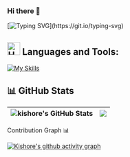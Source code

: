 ### Hi there 👋

[![Typing SVG](https://readme-typing-svg.herokuapp.com?color=%C02E60FF&lines=Welcome+to+my+profile+!+⭐;Have+a+nice+day!!!;Happy+Coding+...)](https://git.io/typing-svg)

## <img src="https://raw.githubusercontent.com/Tarikul-Islam-Anik/Animated-Fluent-Emojis/master/Emojis/Objects/Hammer%20and%20Wrench.png" alt="Hammer and Wrench" width="30" height="30" /> **Languages and Tools:**  
[![My Skills](https://skillicons.dev/icons?i=python,html,css,js,java,c,mongodb,pycharm,flask,git,github,vscode,stackoverflow&perline=13)](#)


## 📊 GitHub Stats
| <img align="center" src="https://github-readme-stats.vercel.app/api?username=kishoreology&show_icons=true&include_all_commits=true&theme=vision-friendly-dark&hide_border=true&hide=issues" alt="kishore's GitHub Stats" /> | <img align="center" src="https://github-readme-stats.vercel.app/api/top-langs/?username=kishoreology&layout=compact&theme=vision-friendly-dark&hide_border=true" /> |
| ------------- | ------------- |

Contribution Graph 📊

[![Kishore's github activity graph](https://github-readme-activity-graph.vercel.app/graph?username=kishoreology&theme=high-contrast)](https://github.com/kishoreology/github-readme-activity-graph)
